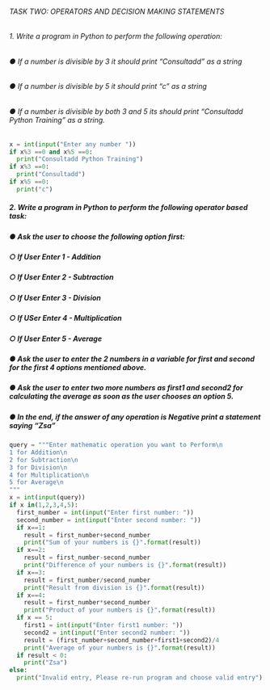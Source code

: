 ###### TASK TWO: OPERATORS AND DECISION MAKING STATEMENTS
###### 1. Write a program in Python to perform the following operation:
###### ● If a number is divisible by 3 it should print “Consultadd” as a string
###### ● If a number is divisible by 5 it should print “c” as a string
###### ● If a number is divisible by both 3 and 5 its should print “Consultadd Python Training” as a string.  
```python
x = int(input("Enter any number ")) 
if x%3 ==0 and x%5 ==0: 
  print("Consultadd Python Training")
if x%3 ==0: 
  print("Consultadd")  
if x%5 ==0:  
  print("c")
```  

##### 2. Write a program in Python to perform the following operator based task:
##### ● Ask the user to choose the following option first:
##### ○ If User Enter 1 - Addition
##### ○ If User Enter 2 - Subtraction
##### ○ If User Enter 3 - Division
##### ○ If USer Enter 4 - Multiplication
##### ○ If User Enter 5 - Average
##### ● Ask the user to enter the 2 numbers in a variable for first and second for the first 4 options mentioned above.
##### ● Ask the user to enter two more numbers as first1 and second2 for calculating the average as soon as the user chooses an option 5.
##### ● In the end, if the answer of any operation is Negative print a statement saying “Zsa”
```python
query = """Enter mathematic operation you want to Perform\n
1 for Addition\n
2 for Subtraction\n
3 for Division\n
4 for Multiplication\n
5 for Average\n
"""
x = int(input(query))
if x in(1,2,3,4,5):
  first_number = int(input("Enter first number: "))
  second_number = int(input("Enter second number: "))
  if x==1:
    result = first_number+second_number
    print("Sum of your numbers is {}".format(result))
  if x==2:
    result = first_number-second_number
    print("Difference of your numbers is {}".format(result))
  if x==3:
    result = first_number/second_number
    print("Result from division is {}".format(result))
  if x==4:
    result = first_number*second_number
    print("Product of your numbers is {}".format(result))
  if x == 5:
    first1 = int(input("Enter first1 number: "))
    second2 = int(input("Enter second2 number: "))
    result = (first_number+second_number+first1+second2)/4
    print("Average of your numbers is {}".format(result))
  if result < 0:
    print("Zsa")
else:
  print("Invalid entry, Please re-run program and choose valid entry")
```



